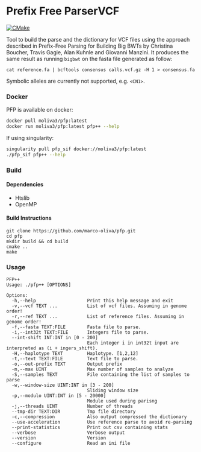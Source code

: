 # Prefix Free ParserVCF #
[![CMake](https://github.com/marco-oliva/pfp/actions/workflows/cmake.yml/badge.svg?branch=master)](https://github.com/marco-oliva/pfp/actions/workflows/cmake.yml)

Tool to build the parse and the dictionary for VCF files using the approach described in Prefix-Free Parsing for Building Big BWTs by Christina Boucher, Travis Gagie, Alan Kuhnle and Giovanni Manzini.
It produces the same result as running `bigbwt` on the fasta file generated as follow:
```
cat reference.fa | bcftools consensus calls.vcf.gz -H 1 > consensus.fa
```
Symbolic alleles are currently not supported, e.g. `<CN1>`. 

### Docker ###
PFP is available on docker:

```bash
docker pull moliva3/pfp:latest
docker run moliva3/pfp:latest pfp++ --help
```

If using singularity:
```bash
singularity pull pfp_sif docker://moliva3/pfp:latest
./pfp_sif pfp++ --help
```

### Build ###

#### Dependencies ####

* Htslib
* OpenMP

#### Build Instructions ####

```
git clone https://github.com/marco-oliva/pfp.git
cd pfp
mkdir build && cd build
cmake ..
make
```

### Usage ###

```
PFP++
Usage: ./pfp++ [OPTIONS]

Options:
  -h,--help                   Print this help message and exit
  -v,--vcf TEXT ...           List of vcf files. Assuming in genome order!
  -r,--ref TEXT ...           List of reference files. Assuming in genome order!
  -f,--fasta TEXT:FILE        Fasta file to parse.
  -i,--int32t TEXT:FILE       Integers file to parse.
  --int-shift INT:INT in [0 - 200]
                              Each integer i in int32t input are interpreted as (i + ingers_shift).
  -H,--haplotype TEXT         Haplotype. [1,2,12]
  -t,--text TEXT:FILE         Text file to parse.
  -o,--out-prefix TEXT        Output prefix
  -m,--max UINT               Max number of samples to analyze
  -S,--samples TEXT           File containing the list of samples to parse
  -w,--window-size UINT:INT in [3 - 200]
                              Sliding window size
  -p,--modulo UINT:INT in [5 - 20000]
                              Module used during parisng
  -j,--threads UINT           Number of threads
  --tmp-dir TEXT:DIR          Tmp file directory
  -c,--compression            Also output compressed the dictionary
  --use-acceleration          Use reference parse to avoid re-parsing
  --print-statistics          Print out csv containing stats
  --verbose                   Verbose output
  --version                   Version
  --configure                 Read an ini file
```

